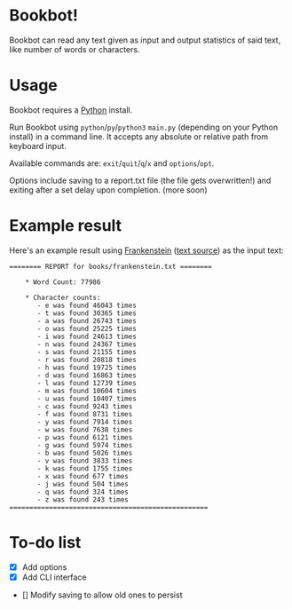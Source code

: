 # Bookbot!
   Bookbot can read any text given as input and output statistics of said text, like number of words or characters.

# Usage
   Bookbot requires a [Python](https://www.python.org/) install.
   
   Run Bookbot using `python`/`py`/`python3` `main.py` (depending on your Python install) in a command line. It accepts any absolute or relative path from keyboard input.

   Available commands are: `exit`/`quit`/`q`/`x` and `options`/`opt`.

   Options include saving to a report.txt file (the file gets overwritten!) and exiting after a set delay upon completion. (more soon)

# Example result
   Here's an example result using [Frankenstein](https://en.wikipedia.org/wiki/Frankenstein) ([text source](https://raw.githubusercontent.com/asweigart/codebreaker/master/frankenstein.txt)) as the input text:

```
======== REPORT for books/frankenstein.txt ========

    * Word Count: 77986

    * Character counts:
       - e was found 46043 times
       - t was found 30365 times
       - a was found 26743 times
       - o was found 25225 times
       - i was found 24613 times
       - n was found 24367 times
       - s was found 21155 times
       - r was found 20818 times
       - h was found 19725 times
       - d was found 16863 times
       - l was found 12739 times
       - m was found 10604 times
       - u was found 10407 times
       - c was found 9243 times
       - f was found 8731 times
       - y was found 7914 times
       - w was found 7638 times
       - p was found 6121 times
       - g was found 5974 times
       - b was found 5026 times
       - v was found 3833 times
       - k was found 1755 times
       - x was found 677 times
       - j was found 504 times
       - q was found 324 times
       - z was found 243 times
==================================================
   ```
# To-do list
   - [x] Add options
   - [x] Add CLI interface
   - [] Modify saving to allow old ones to persist
